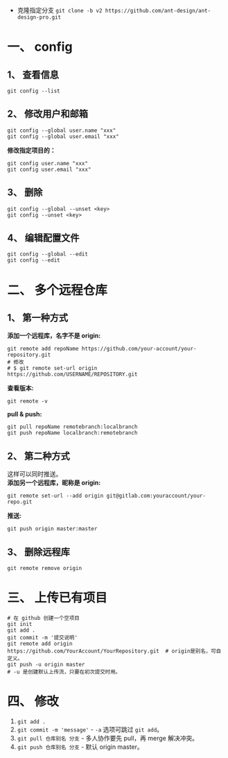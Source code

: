 
- 克隆指定分支 `git clone -b v2 https://github.com/ant-design/ant-design-pro.git`  


# 一、 config
## 1、 查看信息
```
git config --list
```
## 2、 修改用户和邮箱
```
git config --global user.name "xxx"
git config --global user.email "xxx"
```
**修改指定项目的：**  
```
git config user.name "xxx"
git config user.email "xxx"
```

## 3、 删除
```
git config --global --unset <key>
git config --unset <key>
```

## 4、 编辑配置文件
```
git config --global --edit
git config --edit
```

# 二、 多个远程仓库
## 1、 第一种方式
**添加一个远程库，名字不是 origin:**  
```
git remote add repoName https://github.com/your-account/your-repository.git
# 修改
# $ git remote set-url origin https://github.com/USERNAME/REPOSITORY.git
```
**查看版本:**  
```
git remote -v
```
**pull & push:**  
```
git pull repoName remotebranch:localbranch
git push repoName localbranch:remotebranch
```
## 2、 第二种方式
这样可以同时推送。  
**添加另一个远程库，昵称是 origin:**  
```
git remote set-url --add origin git@gitlab.com:youraccount/your-repo.git
```
**推送:**  
```
git push origin master:master
```

## 3、 删除远程库
```
git remote remove origin
```

# 三、 上传已有项目
```
# 在 github 创建一个空项目
git init
git add .
git commit -m '提交说明'
git remote add origin https://github.com/YourAccount/YourRepository.git  # origin是别名，可自定义。
git push -u origin master                                                # -u 是创建默认上传流，只要在初次提交时用。
```

# 四、 修改

1. `git add .`
1. `git commit -m 'message'` - `-a` 选项可跳过 `git add`。  
1. `git pull 仓库别名 分支` - 多人协作要先 pull，再 merge 解决冲突。
1. `git push 仓库别名 分支` - 默认 origin master。
